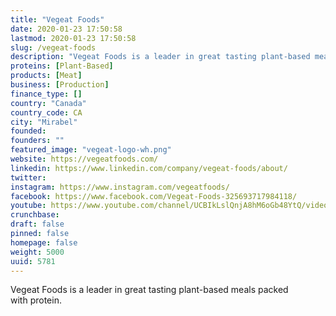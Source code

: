 ```yaml
---
title: "Vegeat Foods"
date: 2020-01-23 17:50:58
lastmod: 2020-01-23 17:50:58
slug: /vegeat-foods
description: "Vegeat Foods is a leader in great tasting plant-based meals packed with protein."
proteins: [Plant-Based]
products: [Meat]
business: [Production]
finance_type: []
country: "Canada"
country_code: CA
city: "Mirabel"
founded: 
founders: ""
featured_image: "vegeat-logo-wh.png"
website: https://vegeatfoods.com/
linkedin: https://www.linkedin.com/company/vegeat-foods/about/
twitter: 
instagram: https://www.instagram.com/vegeatfoods/
facebook: https://www.facebook.com/Vegeat-Foods-325693717984118/
youtube: https://www.youtube.com/channel/UCBIkLslQnjA8hM6oGb48YtQ/videos?view_as=subscriber
crunchbase: 
draft: false
pinned: false
homepage: false
weight: 5000
uuid: 5781
---
```

Vegeat Foods is a leader in great tasting plant-based meals packed with protein.
